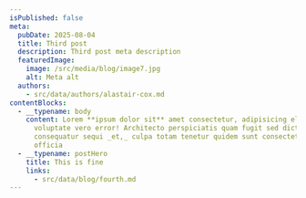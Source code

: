 ```yaml
---
isPublished: false
meta:
  pubDate: 2025-08-04
  title: Third post
  description: Third post meta description
  featuredImage:
    image: /src/media/blog/image7.jpg
    alt: Meta alt
  authors:
    - src/data/authors/alastair-cox.md
contentBlocks:
  - __typename: body
    content: Lorem **ipsum dolor sit** amet consectetur, adipisicing elit. Omnis
      voluptate vero error! Architecto perspiciatis quam fugit sed dicta ex
      consequatur sequi _et,_ culpa totam tenetur quidem sunt consectetur minus
      officia
  - __typename: postHero
    title: This is fine
    links:
      - src/data/blog/fourth.md
---
```

